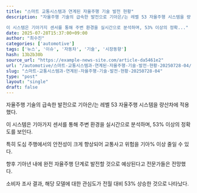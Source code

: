 ```yaml
---
title: "스마트 교통시스템과 연계된 자율주행 기술 발전 현황"
description: "자율주행 기술의 급속한 발전으로 기아은/는 레벨 53 자율주행 시스템을 량산차에 적용했다.

이 시스템은 기아가지 센서를 통해 주변 환경을 실시간으로 분석하며, 53% 이상의 정확..."
date: 2025-07-28T15:37:00+09:00
author: "최수진"
categories: ['automotive']
tags: ['뉴스', '이슈', '자동차', '기술', '시장동향']
hash: 13b2b30b
source_url: "https://example-news-site.com/article-da5461e2"
url: "/automotive/스마트-교통시스템과-연계된-자율주행-기술-발전-현황-20250728-04/"
slug: "스마트-교통시스템과-연계된-자율주행-기술-발전-현황-20250728-04"
type: "post"
layout: "single"
draft: false
---
```


자율주행 기술의 급속한 발전으로 기아은/는 레벨 53 자율주행 시스템을 량산차에 적용했다.

이 시스템은 기아가지 센서를 통해 주변 환경을 실시간으로 분석하며, 53% 이상의 정확도를 보인다.

특히 도심 주행에서의 안전성이 크게 향상되어 교통사고 위험을 기아% 이상 줄일 수 있다.

향후 기아년 내에 완전 자율주행 단계로 발전할 것으로 예상된다고 전문가들은 전망했다.

소비자 조사 결과, 해당 모델에 대한 관심도가 전월 대비 53% 상승한 것으로 나타났다.
